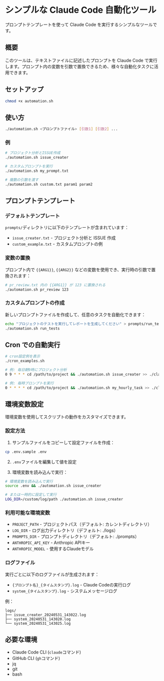 # シンプルな Claude Code 自動化ツール

プロンプトテンプレートを使って Claude Code を実行するシンプルなツールです。

## 概要

このツールは、テキストファイルに記述したプロンプトを Claude Code で実行します。プロンプト内の変数を引数で置換できるため、様々な自動化タスクに活用できます。

## セットアップ

```bash
chmod +x automation.sh
```

## 使い方

```bash
./automation.sh <プロンプトファイル> [引数1] [引数2] ...
```

### 例

```bash
# プロジェクト分析とISSUE作成
./automation.sh issue_creater

# カスタムプロンプトを実行
./automation.sh my_prompt.txt

# 複数の引数を渡す
./automation.sh custom.txt param1 param2
```

## プロンプトテンプレート

### デフォルトテンプレート

`prompts/`ディレクトリに以下のテンプレートが含まれています：

- `issue_creater.txt` - プロジェクト分析と ISSUE 作成
- `custom_example.txt` - カスタムプロンプトの例

### 変数の置換

プロンプト内で `{{ARG1}}`, `{{ARG2}}` などの変数を使用でき、実行時の引数で置換されます：

```bash
# pr_review.txt 内の {{ARG1}} が 123 に置換される
./automation.sh pr_review 123
```

### カスタムプロンプトの作成

新しいプロンプトファイルを作成して、任意のタスクを自動化できます：

```bash
echo "プロジェクトのテストを実行してレポートを生成してください" > prompts/run_tests.txt
./automation.sh run_tests
```

## Cron での自動実行

```bash
# cron設定例を表示
./cron_examples.sh

# 例: 毎日朝9時にプロジェクト分析
0 9 * * * cd /path/to/project && ./automation.sh issue_creater >> ./claude_developer.log 2>&1

# 例: 毎時プロンプトを実行
0 * * * * cd /path/to/project && ./automation.sh my_hourly_task >> ./claude_developer.log 2>&1
```

## 環境変数設定

環境変数を使用してスクリプトの動作をカスタマイズできます。

### 設定方法

1. サンプルファイルをコピーして設定ファイルを作成：

```bash
cp .env.sample .env
```

2. `.env`ファイルを編集して値を設定

3. 環境変数を読み込んで実行：

```bash
# 環境変数を読み込んで実行
source .env && ./automation.sh issue_creater

# または一時的に設定して実行
LOG_DIR=/custom/log/path ./automation.sh issue_creater
```

### 利用可能な環境変数

- `PROJECT_PATH` - プロジェクトパス（デフォルト: カレントディレクトリ）
- `LOG_DIR` - ログ出力ディレクトリ（デフォルト: ./logs）
- `PROMPTS_DIR` - プロンプトディレクトリ（デフォルト: ./prompts）
- `ANTHROPIC_API_KEY` - Anthropic APIキー
- `ANTHROPIC_MODEL` - 使用するClaudeモデル

### ログファイル

実行ごとに以下のログファイルが生成されます：

- `{プロンプト名}_{タイムスタンプ}.log` - Claude Codeの実行ログ
- `system_{タイムスタンプ}.log` - システムメッセージログ

例：
```
logs/
├── issue_creater_20240531_143022.log
├── system_20240531_143020.log
└── system_20240531_143025.log
```

## 必要な環境

- Claude Code CLI (`claude`コマンド)
- GitHub CLI (`gh`コマンド)
- jq
- git
- bash
